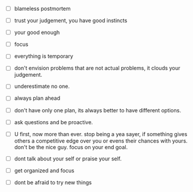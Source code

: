- [ ] blameless postmortem
- [ ] trust your judgement, you have good instincts
- [ ] your good enough
- [ ] focus
- [ ] everything is temporary
- [ ] don't envision problems that are not actual problems, it clouds your judgement.
- [ ] underestimate no one.
- [ ] always plan ahead
- [ ] don't have only one plan, its always better to have different options.
- [ ] ask questions and be proactive.
- [ ] U first, now more than ever.
stop being a yea sayer, if something gives others a competitive edge over you or evens their chances with yours. don't be the nice guy.
focus on your end goal.

- [ ] dont talk about your self or praise your self.
- [ ] get organized and focus 
- [ ] dont be afraid to try new things 


